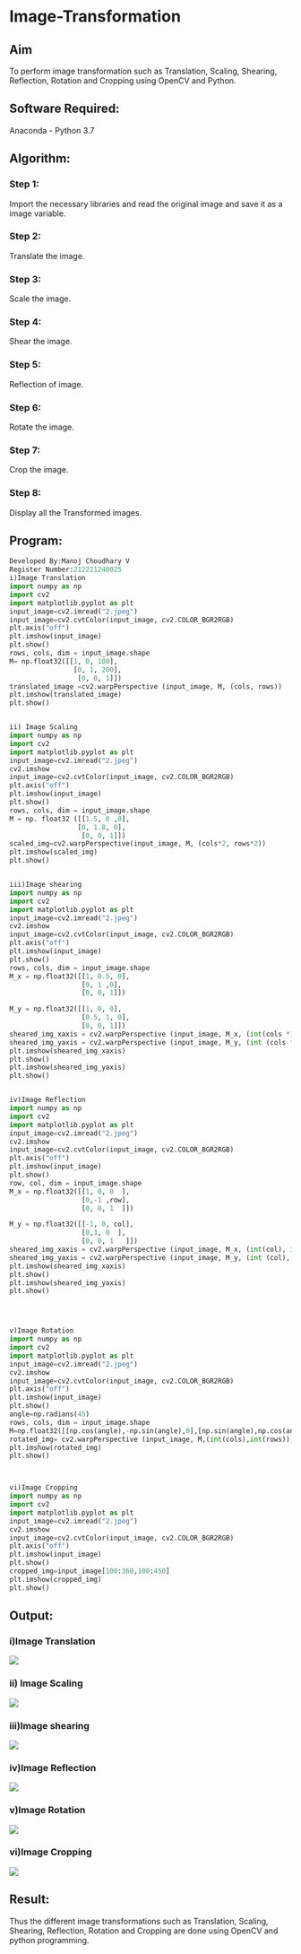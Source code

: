# Image-Transformation
## Aim
To perform image transformation such as Translation, Scaling, Shearing, Reflection, Rotation and Cropping using OpenCV and Python.

## Software Required:
Anaconda - Python 3.7

## Algorithm:
### Step 1:
Import the necessary libraries and read the original image and save it as a image variable.

### Step 2:
Translate the image.

### Step 3:
Scale the image.
### Step 4:
Shear the image.

### Step 5:
Reflection of image.

### Step 6:
Rotate the image.

### Step 7:
Crop the image.

### Step 8:
Display all the Transformed images.

## Program:
```python
Developed By:Manoj Choudhary V
Register Number:212221240025
i)Image Translation
import numpy as np
import cv2
import matplotlib.pyplot as plt
input_image=cv2.imread("2.jpeg") 
input_image=cv2.cvtColor(input_image, cv2.COLOR_BGR2RGB) 
plt.axis("off") 
plt.imshow(input_image)
plt.show()
rows, cols, dim = input_image.shape
M= np.float32([[1, 0, 100],
                [0, 1, 200],
                 [0, 0, 1]])
translated_image =cv2.warpPerspective (input_image, M, (cols, rows))
plt.imshow(translated_image)
plt.show()


ii) Image Scaling
import numpy as np
import cv2
import matplotlib.pyplot as plt
input_image=cv2.imread("2.jpeg") 
cv2.imshow
input_image=cv2.cvtColor(input_image, cv2.COLOR_BGR2RGB) 
plt.axis("off") 
plt.imshow(input_image)
plt.show()
rows, cols, dim = input_image.shape
M = np. float32 ([[1.5, 0 ,0],
                 [0, 1.8, 0],
                  [0, 0, 1]])
scaled_img=cv2.warpPerspective(input_image, M, (cols*2, rows*2))
plt.imshow(scaled_img)
plt.show()


iii)Image shearing
import numpy as np
import cv2
import matplotlib.pyplot as plt
input_image=cv2.imread("2.jpeg") 
cv2.imshow
input_image=cv2.cvtColor(input_image, cv2.COLOR_BGR2RGB) 
plt.axis("off") 
plt.imshow(input_image)
plt.show()
rows, cols, dim = input_image.shape
M_x = np.float32([[1, 0.5, 0],
                  [0, 1 ,0],
                  [0, 0, 1]])

M_y = np.float32([[1, 0, 0],
                  [0.5, 1, 0],
                  [0, 0, 1]])
sheared_img_xaxis = cv2.warpPerspective (input_image, M_x, (int(cols *1.5), int (rows *1.5))) 
sheared_img_yaxis = cv2.warpPerspective (input_image, M_y, (int (cols *1.5), int (rows *1.5)))
plt.imshow(sheared_img_xaxis)
plt.show()
plt.imshow(sheared_img_yaxis)
plt.show()


iv)Image Reflection
import numpy as np
import cv2
import matplotlib.pyplot as plt
input_image=cv2.imread("2.jpeg") 
cv2.imshow
input_image=cv2.cvtColor(input_image, cv2.COLOR_BGR2RGB) 
plt.axis("off") 
plt.imshow(input_image)
plt.show()
row, col, dim = input_image.shape
M_x = np.float32([[1, 0, 0  ],
                  [0,-1 ,row],
                  [0, 0, 1  ]])

M_y = np.float32([[-1, 0, col],
                  [0,1, 0  ],
                  [0, 0, 1   ]])
sheared_img_xaxis = cv2.warpPerspective (input_image, M_x, (int(col), int (row))) 
sheared_img_yaxis = cv2.warpPerspective (input_image, M_y, (int (col), int (row)))
plt.imshow(sheared_img_xaxis)
plt.show()
plt.imshow(sheared_img_yaxis)
plt.show()




v)Image Rotation
import numpy as np
import cv2
import matplotlib.pyplot as plt
input_image=cv2.imread("2.jpeg") 
cv2.imshow
input_image=cv2.cvtColor(input_image, cv2.COLOR_BGR2RGB) 
plt.axis("off") 
plt.imshow(input_image)
plt.show()
angle=np.radians(45)
rows, cols, dim = input_image.shape
M=np.float32([[np.cos(angle),-np.sin(angle),0],[np.sin(angle),np.cos(angle),0],[0,0,1]])
rotated_img= cv2.warpPerspective (input_image, M,(int(cols),int(rows)))
plt.imshow(rotated_img)
plt.show()



vi)Image Cropping
import numpy as np
import cv2
import matplotlib.pyplot as plt
input_image=cv2.imread("2.jpeg") 
cv2.imshow
input_image=cv2.cvtColor(input_image, cv2.COLOR_BGR2RGB) 
plt.axis("off") 
plt.imshow(input_image)
plt.show()
cropped_img=input_image[100:360,100:450]
plt.imshow(cropped_img)
plt.show()
```
## Output:
### i)Image Translation
![](1.png)

### ii) Image Scaling
![](2.png)

### iii)Image shearing
![](3.png)


### iv)Image Reflection
![](4.png)


### v)Image Rotation
![](5.png)


### vi)Image Cropping
![](6.png)


## Result: 

Thus the different image transformations such as Translation, Scaling, Shearing, Reflection, Rotation and Cropping are done using OpenCV and python programming.
